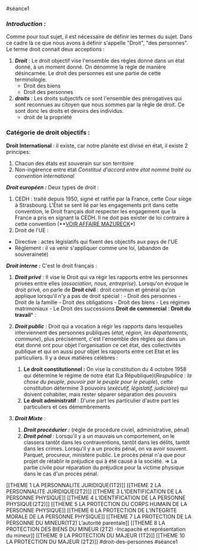 #séance1 
### ***Introduction :***

Comme pour tout sujet, il est nécessaire de définir les termes du sujet. Dans ce cadre là ce que nous avons à définir s'appelle "Droit", "des personnes". Le terme droit connait deux acceptions :
1. ***Droit*** : Le droit objectif vise l'ensemble des règles donné dans un état donné, à un moment donné. On dénomme la règle de manière désincarnée. Le droit des personnes est une partie de cette terminologie.
	- Droit des biens
	- Droit des personnes
2. ***droits*** : Les droits subjectifs ce sont l'ensemble des prérogatives qui sont reconnues au citoyen que nous sommes par la règle de droit. Ce sont donc les droits et devoirs des individus.
	- droit de la propriété
### Catégorie de droit objectifs :

**Droit International** : il existe, car notre planète est divisé en état, il existe 2 principes:
1. Chacun des états est souverain sur son territoire
2. Non-ingérence entre état
*Constitué d'accord entre état nommé traité ou convention international*

***Droit européen :*** Deux types de droit : 
1. CEDH : traité depuis 1950, signé et ratifié par la France, cette Cour siège à Strasbourg. L'État se sent lié par les engagements prit dans cette convention, le Droit français doit respecter les engagement que la France a pris en signant la CEDH. Il ne doit pas exister de loi contraire à cette convention (**[VOIR AFFAIRE MAZURECK](https://hudoc.echr.coe.int/fre?i=001-63112)*)
2. Droit de l'UE :
- Directive : actes législatifs qui fixent des objectifs aux pays de l'UE
- Règlement : il va venir s'appliquer comme une loi, (abandon de souveraineté)

***Droit interne :*** C'est le droit français :

1. ***Droit privé*** : Il vise le Droit qui va régir les rapports entre les personnes privées entre elles (*association, nous, entreprise*). Lorsqu'on évoque le droit privé, on parle de 
	**Droit civil** : droit commun et général qu'on applique lorsqu'il n'y a pas de droit spécial :
		- Droit des personnes
		- Droit de la famille
		- Droit des obligations
		- Droit des biens
		- Les régimes matrimoniaux
		- Le Droit des successions
	**Droit de commercial** :
	**Droit du travail*** :
	
2. ***Droit public*** : Droit qui a vocation à régir les rapports dans lesquelles interviennent des personnes publiques (*état, région, les départements, commune*), plus précisément, c'est l'ensemble des règles qui dans un état donné ont pour objet l'organisation ce cet état, des collectivités publique et qui on aussi pour objet les rapports entre cet Etat et les particuliers. Il y a deux matières célèbres : 
	1. **Le droit constitutionnel :** On vise la constitution du 4 octobre 1958 qui détermine le régime de notre état (La République)(*Respublica : la chose du peuple, pouvoir par le peuple pour le peuple*), cette constitution détermine 3 pouvoirs (*exécutif, législatif, judiciaire*) qui doivent cohabiter, mais rester séparer séparation des pouvoirs
	2. **Le droit administratif** : D'une part les particulier d'autre part les particuliers et ces démembrements
	
3.  ***Droit Mixte*** :
	1. ***Droit procédurier :*** (règle de procédure civiel, administrative, pénal)
	2. ***Droit pénal*** : 
		Lorsqu'il y a un mauvais un comportement, on le classera tantôt dans les contraventions, tantôt dans les délits, tantôt dans les crimes. Lorsqu'il y a un procès pénal, on va avoir souvent. Parquet, procureur, ministère public. Le procès pénal n'a que pour projet de rétablir le préjudice qui à été causé à la société.
		=> La partie civile pour réparation du préjudice pour la victime physique dans le cas d'un procès pénal.

[[THEME 1 LA PERSONNALITE JURIDIQUE(1T2)]]
[[THEME 2 LA PERSONNALITE JURIDIQUE(2T2)]]
[[THEME 3 L’IDENTIFICATION DE LA PERSONNE PHYSIQUE]]
[[THEME 4 L’IDENTIFICATION DE LA PERSONNE PHYSIQUE(2T2)]]
[[THEME 5 LA PROTECTION DU CORPS HUMAIN DE LA PERSONNE PHYSIQUE]]
[[THEME 6 LA PROTECTION DE L’INTEGRITE MORALE DE LA PERSONNE PHYSIQUE]]
[[THEME 7 LA PROTECTION DE LA PERSONNE DU MINEUR(1T2) L’autorité parentale]]
[[THEME 8 LA PROTECTION DES BIENS DU MINEUR (2T2) -Incapacité et représentation du mineur]]
[[THEME 9 LA PROTECTION DU MAJEUR (1T2)]]
[[THEME 10 LA PROTECTION DU MAJEUR (2T2)]]
#droit-des-personnes #séance1 